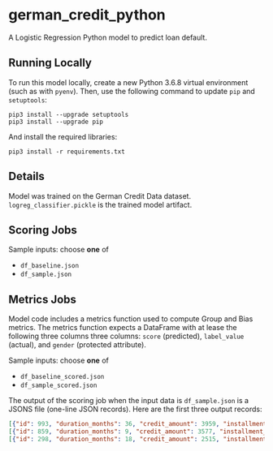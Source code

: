 # german_credit_python

A Logistic Regression Python model to predict loan default.

## Running Locally

To run this model locally, create a new Python 3.6.8 virtual environment
(such as with `pyenv`). Then, use the following command to update `pip`
and `setuptools`:

```
pip3 install --upgrade setuptools
pip3 install --upgrade pip
```

And install the required libraries:

```
pip3 install -r requirements.txt
```

## Details

Model was trained on the German Credit Data dataset.
`logreg_classifier.pickle` is the trained model artifact.

## Scoring Jobs

Sample inputs: choose **one** of
 - `df_baseline.json`
 - `df_sample.json`

## Metrics Jobs
Model code includes a metrics function used to compute Group and Bias metrics.
The metrics function expects a DataFrame with at lease the following three columns three columns: `score` (predicted), `label_value` (actual), and `gender` (protected attribute).

Sample inputs: choose **one** of
 - `df_baseline_scored.json`
 - `df_sample_scored.json`

The output of the scoring job when the input data is `df_sample.json` is a JSONS file (one-line JSON records). Here are the first three output records:
```json
[{"id": 993, "duration_months": 36, "credit_amount": 3959, "installment_rate": 4, "present_residence_since": 3, "age_years": 30, "number_existing_credits": 1, "checking_status": "A11", "credit_history": "A32", "purpose": "A42", "savings_account": "A61", "present_employment_since": "A71", "debtors_guarantors": "A101", "property": "A122", "installment_plans": "A143", "housing": "A152", "job": "A174", "number_people_liable": 1, "telephone": "A192", "foreign_worker": "A201", "gender": "male", "label": 0, "predicted_score": 1}]
[{"id": 859, "duration_months": 9, "credit_amount": 3577, "installment_rate": 1, "present_residence_since": 2, "age_years": 26, "number_existing_credits": 1, "checking_status": "A14", "credit_history": "A32", "purpose": "A40", "savings_account": "A62", "present_employment_since": "A73", "debtors_guarantors": "A103", "property": "A121", "installment_plans": "A143", "housing": "A151", "job": "A173", "number_people_liable": 2, "telephone": "A191", "foreign_worker": "A202", "gender": "male", "label": 0, "predicted_score": 0}]
[{"id": 298, "duration_months": 18, "credit_amount": 2515, "installment_rate": 3, "present_residence_since": 4, "age_years": 43, "number_existing_credits": 1, "checking_status": "A14", "credit_history": "A32", "purpose": "A42", "savings_account": "A61", "present_employment_since": "A73", "debtors_guarantors": "A101", "property": "A121", "installment_plans": "A143", "housing": "A152", "job": "A173", "number_people_liable": 1, "telephone": "A192", "foreign_worker": "A201", "gender": "male", "label": 0, "predicted_score": 0}]
```
